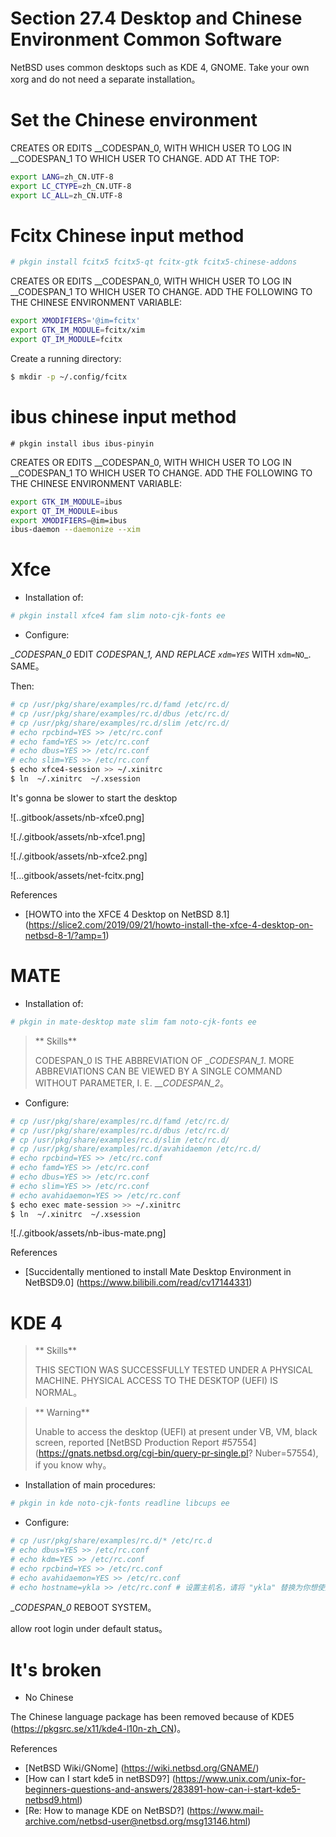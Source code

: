 # Section 27.4 Desktop and Chinese Environment Common Software

NetBSD uses common desktops such as KDE 4, GNOME. Take your own xorg and do not need a separate installation。

# Set the Chinese environment

CREATES OR EDITS __CODESPAN_0, WITH WHICH USER TO LOG IN __CODESPAN_1 TO WHICH USER TO CHANGE. ADD AT THE TOP:

```sh
export LANG=zh_CN.UTF-8
export LC_CTYPE=zh_CN.UTF-8
export LC_ALL=zh_CN.UTF-8
```

# Fcitx Chinese input method

```sh
# pkgin install fcitx5 fcitx5-qt fcitx-gtk fcitx5-chinese-addons 
```

CREATES OR EDITS __CODESPAN_0, WITH WHICH USER TO LOG IN __CODESPAN_1 TO WHICH USER TO CHANGE. ADD THE FOLLOWING TO THE CHINESE ENVIRONMENT VARIABLE:

```sh
export XMODIFIERS='@im=fcitx'
export GTK_IM_MODULE=fcitx/xim
export QT_IM_MODULE=fcitx
```

Create a running directory:

```sh
$ mkdir -p ~/.config/fcitx
```

# ibus chinese input method

```
# pkgin install ibus ibus-pinyin
```

CREATES OR EDITS __CODESPAN_0, WITH WHICH USER TO LOG IN __CODESPAN_1 TO WHICH USER TO CHANGE. ADD THE FOLLOWING TO THE CHINESE ENVIRONMENT VARIABLE:

```sh
export GTK_IM_MODULE=ibus
export QT_IM_MODULE=ibus
export XMODIFIERS=@im=ibus
ibus-daemon --daemonize --xim
```

# Xfce

- Installation of:

```sh
# pkgin install xfce4 fam slim noto-cjk-fonts ee
```

- Configure:

__CODESPAN_0_ EDIT __CODESPAN_1_, AND REPLACE `xdm=YES`_ WITH `xdm=NO`_. SAME。

Then:

```sh
# cp /usr/pkg/share/examples/rc.d/famd /etc/rc.d/
# cp /usr/pkg/share/examples/rc.d/dbus /etc/rc.d/
# cp /usr/pkg/share/examples/rc.d/slim /etc/rc.d/
# echo rpcbind=YES >> /etc/rc.conf
# echo famd=YES >> /etc/rc.conf
# echo dbus=YES >> /etc/rc.conf
# echo slim=YES >> /etc/rc.conf
$ echo xfce4-session >> ~/.xinitrc
$ ln  ~/.xinitrc  ~/.xsession
```

It's gonna be slower to start the desktop

![..gitbook/assets/nb-xfce0.png]

![./.gitbook/assets/nb-xfce1.png]

![./.gitbook/assets/nb-xfce2.png]

![...gitbook/assets/net-fcitx.png]

References

- [HOWTO into the XFCE 4 Desktop on NetBSD 8.1] (https://slice2.com/2019/09/21/howto-install-the-xfce-4-desktop-on-netbsd-8-1/?amp=1)

# MATE

- Installation of:

```sh
# pkgin in mate-desktop mate slim fam noto-cjk-fonts ee
```

>** Skills**
>
> CODESPAN_0 IS THE ABBREVIATION OF __CODESPAN_1_. MORE ABBREVIATIONS CAN BE VIEWED BY A SINGLE COMMAND WITHOUT PARAMETER, I. E. ___CODESPAN_2_。

- Configure:

```sh
# cp /usr/pkg/share/examples/rc.d/famd /etc/rc.d/
# cp /usr/pkg/share/examples/rc.d/dbus /etc/rc.d/
# cp /usr/pkg/share/examples/rc.d/slim /etc/rc.d/
# cp /usr/pkg/share/examples/rc.d/avahidaemon /etc/rc.d/
# echo rpcbind=YES >> /etc/rc.conf
# echo famd=YES >> /etc/rc.conf
# echo dbus=YES >> /etc/rc.conf
# echo slim=YES >> /etc/rc.conf
# echo avahidaemon=YES >> /etc/rc.conf
$ echo exec mate-session >> ~/.xinitrc 
$ ln  ~/.xinitrc  ~/.xsession
```

![./.gitbook/assets/nb-ibus-mate.png]

References

- [Succidentally mentioned to install Mate Desktop Environment in NetBSD9.0] (https://www.bilibili.com/read/cv17144331)

# KDE 4

>** Skills**
>
>THIS SECTION WAS SUCCESSFULLY TESTED UNDER A PHYSICAL MACHINE. PHYSICAL ACCESS TO THE DESKTOP (UEFI) IS NORMAL。

>** Warning**
>
>Unable to access the desktop (UEFI) at present under VB, VM, black screen, reported [NetBSD Production Report #57554] (https://gnats.netbsd.org/cgi-bin/query-pr-single.pl? Nuber=57554), if you know why。

- Installation of main procedures:

```sh
# pkgin in kde noto-cjk-fonts readline libcups ee
```

- Configure:

```sh
# cp /usr/pkg/share/examples/rc.d/* /etc/rc.d
# echo dbus=YES >> /etc/rc.conf
# echo kdm=YES >> /etc/rc.conf
# echo rpcbind=YES >> /etc/rc.conf
# echo avahidaemon=YES >> /etc/rc.conf
# echo hostname=ykla >> /etc/rc.conf # 设置主机名，请将 "ykla" 替换为你想使用的主机名
```

__CODESPAN_0_ REBOOT SYSTEM。

allow root login under default status。

# It's broken #

- No Chinese

The Chinese language package has been removed because of KDE5 (https://pkgsrc.se/x11/kde4-l10n-zh_CN)。

References

- [NetBSD Wiki/GNome] (https://wiki.netbsd.org/GNAME/)
- [How can I start kde5 in netBSD9?] (https://www.unix.com/unix-for-beginners-questions-and-answers/283891-how-can-i-start-kde5-netbsd9.html)
- [Re: How to manage KDE on NetBSD?] (https://www.mail-archive.com/netbsd-user@netbsd.org/msg13146.html)
